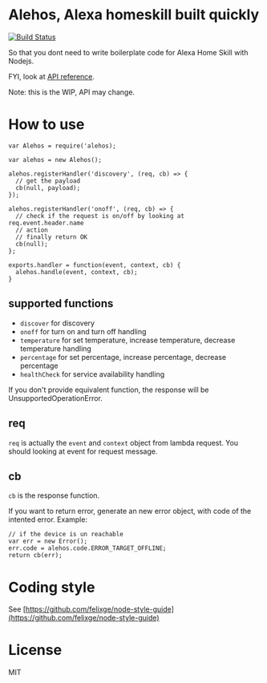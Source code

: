 # Alehos, Alexa homeskill built quickly

[![Build Status](https://travis-ci.org/nqd/alehos.svg?branch=master)](https://travis-ci.org/nqd/alehos)

So that you dont need to write boilerplate code for Alexa Home Skill with Nodejs.

FYI, look at [API reference](https://developer.amazon.com/public/solutions/alexa/alexa-skills-kit/docs/smart-home-skill-api-reference).

Note: this is the WIP, API may change.

# How to use

```
var Alehos = require('alehos);

var alehos = new Alehos();

alehos.registerHandler('discovery', (req, cb) => {
  // get the payload
  cb(null, payload);
});

alehos.registerHandler('onoff', (req, cb) => {
  // check if the request is on/off by looking at req.event.header.name
  // action
  // finally return OK
  cb(null);
};

exports.handler = function(event, context, cb) {
  alehos.handle(event, context, cb);
}
```

## supported functions
- `discover` for discovery
- `onoff` for turn on and turn off handling
- `temperature` for set temperature, increase temperature, decrease temperature handling
- `percentage` for set percentage, increase percentage, decrease percentage
- `healthCheck` for service availability handling

If you don't provide equivalent function, the response will be UnsupportedOperationError.

## req
`req` is actually the `event` and `context` object from lambda request. You should looking at event for request message.

## cb
`cb` is the response function.

If you want to return error, generate an new error object, with code of the intented error.
Example:
```
// if the device is un reachable
var err = new Error();
err.code = alehos.code.ERROR_TARGET_OFFLINE;
return cb(err);
```

# Coding style
See [https://github.com/felixge/node-style-guide](https://github.com/felixge/node-style-guide)

# License

MIT
